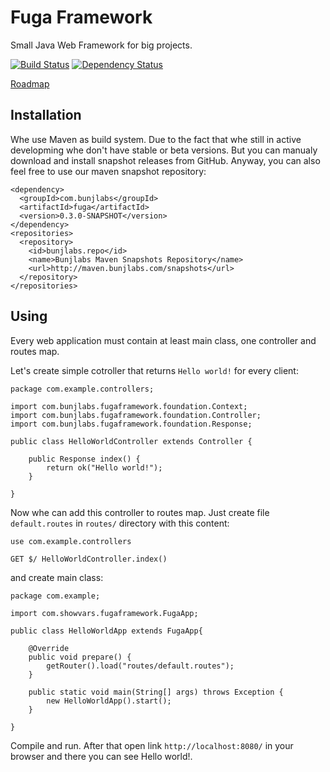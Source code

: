 Fuga Framework
=======
Small Java Web Framework for big projects.

[![Build Status](https://travis-ci.org/bunjlabs/Fuga-Framework.svg?branch=master)](https://travis-ci.org/bunjlabs/Fuga-Framework)
[![Dependency Status](https://www.versioneye.com/user/projects/55b8dac9653762001700136e/badge.svg?style=flat)](https://www.versioneye.com/user/projects/55b8dac9653762001700136e)

[Roadmap](https://github.com/IntCode/Fuga-Framework/wiki/Roadmap)
## Installation

Whe use Maven as build system. Due to the fact that whe still in active developming whe don't have stable or beta versions. But you can manualy download and install snapshot releases from GitHub. Anyway, you can also feel free to use our maven snapshot repository:
```
<dependency>
  <groupId>com.bunjlabs</groupId>
  <artifactId>fuga</artifactId>
  <version>0.3.0-SNAPSHOT</version>
</dependency>
<repositories>
  <repository>
    <id>bunjlabs.repo</id>
    <name>Bunjlabs Maven Snapshots Repository</name>
    <url>http://maven.bunjlabs.com/snapshots</url>
  </repository>
</repositories>
```

## Using

Every web application must contain at least main class, one controller and routes map.

Let's create simple cotroller that returns `Hello world!` for every client:

```
package com.example.controllers;

import com.bunjlabs.fugaframework.foundation.Context;
import com.bunjlabs.fugaframework.foundation.Controller;
import com.bunjlabs.fugaframework.foundation.Response;

public class HelloWorldController extends Controller {

    public Response index() {
        return ok("Hello world!");
    }

}
```

Now whe can add this controller to routes map. Just create file `default.routes` in `routes/` directory with this content:

```
use com.example.controllers

GET $/ HelloWorldController.index()
```


and create main class:

```
package com.example;

import com.showvars.fugaframework.FugaApp;

public class HelloWorldApp extends FugaApp{

	@Override
	public void prepare() {
		getRouter().load("routes/default.routes");
	}
	
	public static void main(String[] args) throws Exception {
		new HelloWorldApp().start();
	}

}
```

Compile and run. After that open link `http://localhost:8080/` in your browser and there you can see Hello world!.
